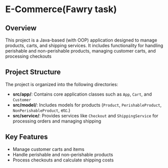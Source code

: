 # E-Commerce(Fawry task)

## Overview
This project is a Java-based (with OOP) application designed to manage products, carts, and shipping services. 
It includes functionality for handling perishable and non-perishable products, managing customer carts, and processing checkouts

## Project Structure
The project is organized into the following directories:

- **src/app/**: Contains core application classes such as `App`, `Cart`, and `Customer`
- **src/model/**: Includes models for products (`Product`, `PerishableProduct`, `NonPerishableProduct`, etc.)
- **src/service/**: Provides services like `Checkout` and `ShippingService` for processing orders and managing shipping

## Key Features
- Manage customer carts and items
- Handle perishable and non-perishable products
- Process checkouts and calculate shipping costs